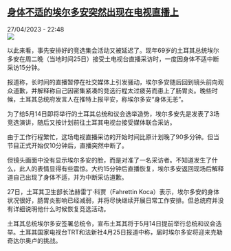 <!--1682630104000-->
[身体不适的埃尔多安突然出现在电视直播上](https://www.rfi.fr/cn/%E4%BA%9A%E6%B4%B2/20230427-%E8%BA%AB%E4%BD%93%E4%B8%8D%E9%80%82%E7%9A%84%E5%9F%83%E5%B0%94%E5%A4%9A%E5%AE%89%E7%AA%81%E7%84%B6%E5%87%BA%E7%8E%B0%E5%9C%A8%E7%94%B5%E8%A7%86%E7%9B%B4%E6%92%AD%E4%B8%8A)
------

<div>27/04/2023 - 22:48</div><img src="https://s.rfi.fr/media/display/cd5a7e3e-e53c-11ed-9dca-005056a90321/w:1280/p:16x9/MjAyMzA0MmM5YzEzNTg3NTcwN2IxMTJkYmI2ZGRmOWZmN2Q0MTc.png"><p><strong></strong></p><div><p>以此来看，事先安排好的竞选集会活动又被延迟了。现年69岁的土耳其总统埃尔多安在周二晚（当地时间25日）接受土电视台直播采访时，一度因身体不适中断采访15分钟。</p><p>报道称，长时间的直播暂停在社交媒体上引发骚动，埃尔多安随后回到镜头前向观众道歉，并解释称自己因密集紧凑的竞选行程太过疲劳而患上了肠胃炎。晚些时候，土耳其总统府发言人在推特上报平安，称埃尔多安“身体无恙”。</p><p>为了给5月14日即将举行的土耳其总统和议会选举造势，埃尔多安先是发表了3场竞选演讲，随后又按计划前往土耳其电视台接受媒体联合采访。</p><p>由于工作行程繁忙，这场电视直播采访的开始时间比原计划晚了90多分钟。但当节目正式开始仅10分钟后，直播突然中断了。</p><p>但镜头画面中没有显示埃尔多安的脸，而是对准了一名采访者。不知道发生了什么，此人的表情显得有些震惊。大约15分钟后直播恢复，埃尔多安返回现场后解释道自己出现了身体不适，并为中断采访道歉。</p><p>27日，土耳其卫生部长法赫雷丁·科贾（Fahrettin Koca）表示，埃尔多安的身体状况很好，肠胃炎影响已经减弱，并将尽快继续开展日常工作安排。但总统府并没有详细说明他什么时候恢复竞选活动。</p><p>土耳其总统埃尔多安签署总统令，宣布土耳其将于5月14日提前举行总统和议会选举。土耳其国家电视台TRT和法新社4月25日报道中称，届时埃尔多安将迎来克勒奇达尔奥卢的挑战。</p><p> </p><div data-selfpromo-newsletter></div><div data-selfpromo-app></div></div>
